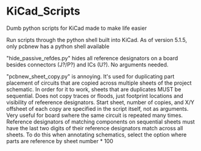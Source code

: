 # KiCad_Scripts
Dumb python scripts for KiCad made to make life easier

Run scripts through the python shell built into KiCad. As of version 5.1.5, only pcbnew has a python shell available

"hide_passive_refdes.py" hides all reference designators on a board besides connectors (J?/P?) and ICs (U?). No arguments needed.

"pcbnew_sheet_copy.py" is annoying. It's used for duplicating part placement of circuits that are copied across multiple
sheets of the project schematic. In order for it to work, sheets that are duplicates MUST be sequential. Does not copy traces or floods,
just footprint locations and visibility of refeerence designators. Start sheet, number of copies, and X/Y offsheet of each copy are specified in the script itself, not as arguments. Very useful for board swhere the same circuit is repeated many times. Reference designators of matching components on sequential sheets must have the last two digits of their reference designators match across all sheets. To do this when annotating schematics, select the option where parts are reference by sheet number * 100
